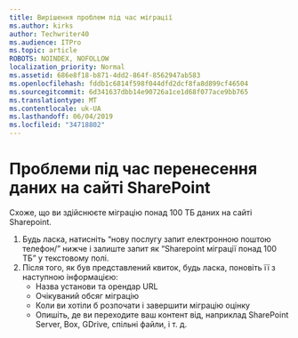 ```yaml
---
title: Вирішення проблем під час міграції
ms.author: kirks
author: Techwriter40
ms.audience: ITPro
ms.topic: article
ROBOTS: NOINDEX, NOFOLLOW
localization_priority: Normal
ms.assetid: 686e8f18-b871-4dd2-864f-8562947ab583
ms.openlocfilehash: fddb1c6814f598f044dfd2dcf8fa8d899cf46504
ms.sourcegitcommit: 6d341637dbb14e90726a1ce1d68f077ace9bb765
ms.translationtype: MT
ms.contentlocale: uk-UA
ms.lasthandoff: 06/04/2019
ms.locfileid: "34718802"
---
```

# <a name="issues-while-migrating-data-to-sharepoint-online"></a>Проблеми під час перенесення даних на сайті SharePoint

<p>Схоже, що ви здійснюєте міграцію понад 100 ТБ даних на сайті Sharepoint.</p> <ol> <li>Будь ласка, натисніть &ldquo;нову послугу запит електронною поштою телефон/&rdquo; нижче і залиште запит як &ldquo;Sharepoint міграції понад 100 ТБ&rdquo; у текстовому полі.</li> <li>Після того, як був представлений квиток, будь ласка, поновіть її з наступною інформацією: <ul> <li>Назва установи та орендар URL</li> <li>Очікуваний обсяг міграцію</li> <li>Коли ви хотіли б розпочати і завершити міграцію оцінку</li> <li>Опишіть, де ви переходите ваш контент від, наприклад SharePoint Server, Box, GDrive, спільні файли, і т. д.</li> </ul> </li> </ol>


  

